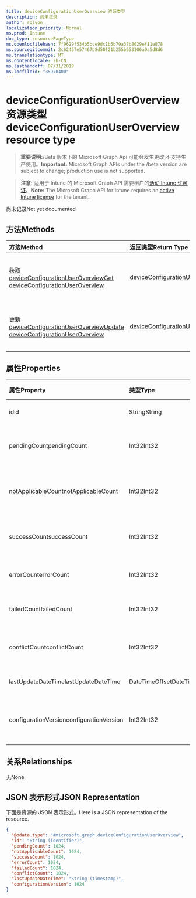 ```yaml
---
title: deviceConfigurationUserOverview 资源类型
description: 尚未记录
author: rolyon
localization_priority: Normal
ms.prod: Intune
doc_type: resourcePageType
ms.openlocfilehash: 7f9629f534b5bce9dc1b5b79a37b8029ef11e878
ms.sourcegitcommit: 2c62457e57467b8d50f21b255b553106a9a5d8d6
ms.translationtype: MT
ms.contentlocale: zh-CN
ms.lasthandoff: 07/31/2019
ms.locfileid: "35970400"
---
```

# <a name="deviceconfigurationuseroverview-resource-type"></a><span data-ttu-id="51ea5-103">deviceConfigurationUserOverview 资源类型</span><span class="sxs-lookup"><span data-stu-id="51ea5-103">deviceConfigurationUserOverview resource type</span></span>

> <span data-ttu-id="51ea5-104">**重要说明:**/Beta 版本下的 Microsoft Graph Api 可能会发生更改;不支持生产使用。</span><span class="sxs-lookup"><span data-stu-id="51ea5-104">**Important:** Microsoft Graph APIs under the /beta version are subject to change; production use is not supported.</span></span>

> <span data-ttu-id="51ea5-105">**注意:** 适用于 Intune 的 Microsoft Graph API 需要租户的[活动 Intune 许可证](https://go.microsoft.com/fwlink/?linkid=839381)。</span><span class="sxs-lookup"><span data-stu-id="51ea5-105">**Note:** The Microsoft Graph API for Intune requires an [active Intune license](https://go.microsoft.com/fwlink/?linkid=839381) for the tenant.</span></span>

<span data-ttu-id="51ea5-106">尚未记录</span><span class="sxs-lookup"><span data-stu-id="51ea5-106">Not yet documented</span></span>

## <a name="methods"></a><span data-ttu-id="51ea5-107">方法</span><span class="sxs-lookup"><span data-stu-id="51ea5-107">Methods</span></span>
|<span data-ttu-id="51ea5-108">方法</span><span class="sxs-lookup"><span data-stu-id="51ea5-108">Method</span></span>|<span data-ttu-id="51ea5-109">返回类型</span><span class="sxs-lookup"><span data-stu-id="51ea5-109">Return Type</span></span>|<span data-ttu-id="51ea5-110">说明</span><span class="sxs-lookup"><span data-stu-id="51ea5-110">Description</span></span>|
|:---|:---|:---|
|[<span data-ttu-id="51ea5-111">获取 deviceConfigurationUserOverview</span><span class="sxs-lookup"><span data-stu-id="51ea5-111">Get deviceConfigurationUserOverview</span></span>](../api/intune-deviceconfig-deviceconfigurationuseroverview-get.md)|[<span data-ttu-id="51ea5-112">deviceConfigurationUserOverview</span><span class="sxs-lookup"><span data-stu-id="51ea5-112">deviceConfigurationUserOverview</span></span>](../resources/intune-deviceconfig-deviceconfigurationuseroverview.md)|<span data-ttu-id="51ea5-113">读取 [deviceConfigurationUserOverview](../resources/intune-deviceconfig-deviceconfigurationuseroverview.md) 对象的属性和关系。</span><span class="sxs-lookup"><span data-stu-id="51ea5-113">Read properties and relationships of the [deviceConfigurationUserOverview](../resources/intune-deviceconfig-deviceconfigurationuseroverview.md) object.</span></span>|
|[<span data-ttu-id="51ea5-114">更新 deviceConfigurationUserOverview</span><span class="sxs-lookup"><span data-stu-id="51ea5-114">Update deviceConfigurationUserOverview</span></span>](../api/intune-deviceconfig-deviceconfigurationuseroverview-update.md)|[<span data-ttu-id="51ea5-115">deviceConfigurationUserOverview</span><span class="sxs-lookup"><span data-stu-id="51ea5-115">deviceConfigurationUserOverview</span></span>](../resources/intune-deviceconfig-deviceconfigurationuseroverview.md)|<span data-ttu-id="51ea5-116">更新 [deviceConfigurationUserOverview](../resources/intune-deviceconfig-deviceconfigurationuseroverview.md) 对象的属性。</span><span class="sxs-lookup"><span data-stu-id="51ea5-116">Update the properties of a [deviceConfigurationUserOverview](../resources/intune-deviceconfig-deviceconfigurationuseroverview.md) object.</span></span>|

## <a name="properties"></a><span data-ttu-id="51ea5-117">属性</span><span class="sxs-lookup"><span data-stu-id="51ea5-117">Properties</span></span>
|<span data-ttu-id="51ea5-118">属性</span><span class="sxs-lookup"><span data-stu-id="51ea5-118">Property</span></span>|<span data-ttu-id="51ea5-119">类型</span><span class="sxs-lookup"><span data-stu-id="51ea5-119">Type</span></span>|<span data-ttu-id="51ea5-120">说明</span><span class="sxs-lookup"><span data-stu-id="51ea5-120">Description</span></span>|
|:---|:---|:---|
|<span data-ttu-id="51ea5-121">id</span><span class="sxs-lookup"><span data-stu-id="51ea5-121">id</span></span>|<span data-ttu-id="51ea5-122">String</span><span class="sxs-lookup"><span data-stu-id="51ea5-122">String</span></span>|<span data-ttu-id="51ea5-123">实体的键。</span><span class="sxs-lookup"><span data-stu-id="51ea5-123">Key of the entity.</span></span>|
|<span data-ttu-id="51ea5-124">pendingCount</span><span class="sxs-lookup"><span data-stu-id="51ea5-124">pendingCount</span></span>|<span data-ttu-id="51ea5-125">Int32</span><span class="sxs-lookup"><span data-stu-id="51ea5-125">Int32</span></span>|<span data-ttu-id="51ea5-126">待定用户的数量</span><span class="sxs-lookup"><span data-stu-id="51ea5-126">Number of pending Users</span></span>|
|<span data-ttu-id="51ea5-127">notApplicableCount</span><span class="sxs-lookup"><span data-stu-id="51ea5-127">notApplicableCount</span></span>|<span data-ttu-id="51ea5-128">Int32</span><span class="sxs-lookup"><span data-stu-id="51ea5-128">Int32</span></span>|<span data-ttu-id="51ea5-129">不适用的用户数</span><span class="sxs-lookup"><span data-stu-id="51ea5-129">Number of not applicable users</span></span>|
|<span data-ttu-id="51ea5-130">successCount</span><span class="sxs-lookup"><span data-stu-id="51ea5-130">successCount</span></span>|<span data-ttu-id="51ea5-131">Int32</span><span class="sxs-lookup"><span data-stu-id="51ea5-131">Int32</span></span>|<span data-ttu-id="51ea5-132">成功用户的数量</span><span class="sxs-lookup"><span data-stu-id="51ea5-132">Number of succeeded Users</span></span>|
|<span data-ttu-id="51ea5-133">errorCount</span><span class="sxs-lookup"><span data-stu-id="51ea5-133">errorCount</span></span>|<span data-ttu-id="51ea5-134">Int32</span><span class="sxs-lookup"><span data-stu-id="51ea5-134">Int32</span></span>|<span data-ttu-id="51ea5-135">错误用户的数量</span><span class="sxs-lookup"><span data-stu-id="51ea5-135">Number of error Users</span></span>|
|<span data-ttu-id="51ea5-136">failedCount</span><span class="sxs-lookup"><span data-stu-id="51ea5-136">failedCount</span></span>|<span data-ttu-id="51ea5-137">Int32</span><span class="sxs-lookup"><span data-stu-id="51ea5-137">Int32</span></span>|<span data-ttu-id="51ea5-138">失败用户的数量</span><span class="sxs-lookup"><span data-stu-id="51ea5-138">Number of failed Users</span></span>|
|<span data-ttu-id="51ea5-139">conflictCount</span><span class="sxs-lookup"><span data-stu-id="51ea5-139">conflictCount</span></span>|<span data-ttu-id="51ea5-140">Int32</span><span class="sxs-lookup"><span data-stu-id="51ea5-140">Int32</span></span>|<span data-ttu-id="51ea5-141">发生冲突的用户数</span><span class="sxs-lookup"><span data-stu-id="51ea5-141">Number of users in conflict</span></span>|
|<span data-ttu-id="51ea5-142">lastUpdateDateTime</span><span class="sxs-lookup"><span data-stu-id="51ea5-142">lastUpdateDateTime</span></span>|<span data-ttu-id="51ea5-143">DateTimeOffset</span><span class="sxs-lookup"><span data-stu-id="51ea5-143">DateTimeOffset</span></span>|<span data-ttu-id="51ea5-144">上次更新时间</span><span class="sxs-lookup"><span data-stu-id="51ea5-144">Last update time</span></span>|
|<span data-ttu-id="51ea5-145">configurationVersion</span><span class="sxs-lookup"><span data-stu-id="51ea5-145">configurationVersion</span></span>|<span data-ttu-id="51ea5-146">Int32</span><span class="sxs-lookup"><span data-stu-id="51ea5-146">Int32</span></span>|<span data-ttu-id="51ea5-147">用于此概述的策略版本</span><span class="sxs-lookup"><span data-stu-id="51ea5-147">Version of the policy for that overview</span></span>|

## <a name="relationships"></a><span data-ttu-id="51ea5-148">关系</span><span class="sxs-lookup"><span data-stu-id="51ea5-148">Relationships</span></span>
<span data-ttu-id="51ea5-149">无</span><span class="sxs-lookup"><span data-stu-id="51ea5-149">None</span></span>

## <a name="json-representation"></a><span data-ttu-id="51ea5-150">JSON 表示形式</span><span class="sxs-lookup"><span data-stu-id="51ea5-150">JSON Representation</span></span>
<span data-ttu-id="51ea5-151">下面是资源的 JSON 表示形式。</span><span class="sxs-lookup"><span data-stu-id="51ea5-151">Here is a JSON representation of the resource.</span></span>
<!-- {
  "blockType": "resource",
  "keyProperty": "id",
  "@odata.type": "microsoft.graph.deviceConfigurationUserOverview"
}
-->
``` json
{
  "@odata.type": "#microsoft.graph.deviceConfigurationUserOverview",
  "id": "String (identifier)",
  "pendingCount": 1024,
  "notApplicableCount": 1024,
  "successCount": 1024,
  "errorCount": 1024,
  "failedCount": 1024,
  "conflictCount": 1024,
  "lastUpdateDateTime": "String (timestamp)",
  "configurationVersion": 1024
}
```





